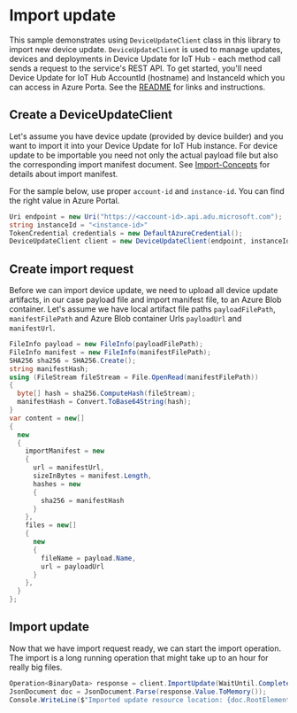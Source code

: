 # Import update

This sample demonstrates using `DeviceUpdateClient` class in this library to import new device update. `DeviceUpdateClient` is used to manage updates, devices and deployments in Device Update for IoT Hub - each method call sends a request to the service's REST API.  To get started, you'll need Device Update for IoT Hub AccountId (hostname) and InstanceId which you can access in Azure Porta. See the [README](https://github.com/Azure/azure-sdk-for-net/tree/main/sdk/deviceupdate/Azure.IoT.DeviceUpdate/README.md) for links and instructions.

 ## Create a DeviceUpdateClient
 
Let's assume you have device update (provided by device builder) and you want to import it into your Device Update for IoT Hub instance. 
For device update to be importable you need not only the actual payload file but also the corresponding import manifest document. 
See [Import-Concepts](https://docs.microsoft.com/azure/iot-hub-device-update/import-concepts) for details about import manifest.
 
For the sample below, use proper `account-id` and `instance-id`. You can find the right value in Azure Portal.

```C# Snippet:AzDeviceUpdateSample2_CreateDeviceUpdateClient
Uri endpoint = new Uri("https://<account-id>.api.adu.microsoft.com");
string instanceId = "<instance-id>"
TokenCredential credentials = new DefaultAzureCredential();
DeviceUpdateClient client = new DeviceUpdateClient(endpoint, instanceId, credentials);
```

## Create import request

Before we can import device update, we need to upload all device update artifacts, in our case payload file and import manifest file, to an Azure Blob container. Let's assume we have local artifact file paths `payloadFilePath`, `manifestFilePath` and Azure Blob container Urls `payloadUrl` and `manifestUrl`.

```C#
FileInfo payload = new FileInfo(payloadFilePath);
FileInfo manifest = new FileInfo(manifestFilePath);
SHA256 sha256 = SHA256.Create();
string manifestHash;
using (FileStream fileStream = File.OpenRead(manifestFilePath))
{
  byte[] hash = sha256.ComputeHash(fileStream);
  manifestHash = Convert.ToBase64String(hash);
}
var content = new[]
{
  new
  {
    importManifest = new
    {
      url = manifestUrl,
      sizeInBytes = manifest.Length,
      hashes = new
      {
        sha256 = manifestHash
      }
    },
    files = new[]
    {
      new
      {
        fileName = payload.Name,
        url = payloadUrl
      }
    },
  }
};
```

## Import update

Now that we have import request ready, we can start the import operation. The import is a long running operation that might take up to an hour for really big files.

```C#
Operation<BinaryData> response = client.ImportUpdate(WaitUntil.Completed, RequestContent.Create(content));
JsonDocument doc = JsonDocument.Parse(response.Value.ToMemory());
Console.WriteLine($"Imported update resource location: {doc.RootElement.GetProperty("resourceLocation").GetString()}");
```
